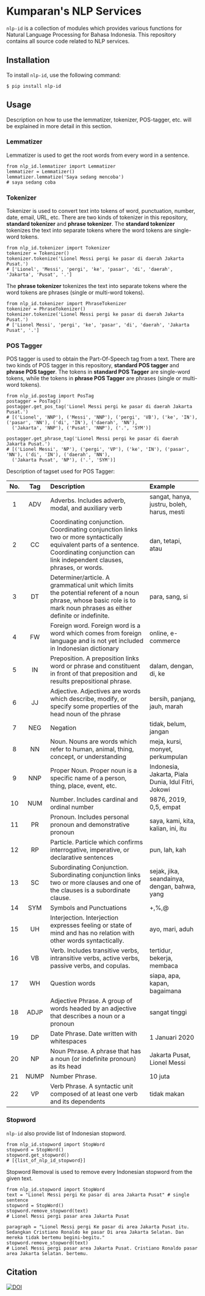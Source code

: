 # Kumparan's NLP Services

`nlp-id` is a collection of modules which provides various functions for Natural Language Processing for Bahasa Indonesia. This repository contains all source code related to NLP services.

## Installation

To install `nlp-id`, use the following command:

    $ pip install nlp-id     


## Usage

Description on how to use the lemmatizer, tokenizer, POS-tagger, etc. will be explained in more detail in this section.

### Lemmatizer

Lemmatizer is used to get the root words from every word in a sentence.

    from nlp_id.lemmatizer import Lemmatizer 
    lemmatizer = Lemmatizer() 
    lemmatizer.lemmatize('Saya sedang mencoba') 
    # saya sedang coba 
    
### Tokenizer

Tokenizer is used to convert text into tokens of word, punctuation, number, date, email, URL, etc. 
There are two kinds of tokenizer in this repository, **standard tokenizer** and **phrase tokenizer**. 
The **standard tokenizer** tokenizes the text into separate tokens where the word tokens are single-word tokens.

    from nlp_id.tokenizer import Tokenizer 
    tokenizer = Tokenizer() 
    tokenizer.tokenize('Lionel Messi pergi ke pasar di daerah Jakarta Pusat.') 
    # ['Lionel', 'Messi', 'pergi', 'ke', 'pasar', 'di', 'daerah', 'Jakarta', 'Pusat', '.']
    
The **phrase tokenizer** tokenizes the text into separate tokens where the word tokens are phrases (single or multi-word tokens). 

    from nlp_id.tokenizer import PhraseTokenizer 
    tokenizer = PhraseTokenizer() 
    tokenizer.tokenize('Lionel Messi pergi ke pasar di daerah Jakarta Pusat.') 
    # ['Lionel Messi', 'pergi', 'ke', 'pasar', 'di', 'daerah', 'Jakarta Pusat', '.']
    
### POS Tagger

POS tagger is used to obtain the Part-Of-Speech tag from a text.
There are two kinds of POS tagger in this repository, **standard POS tagger** and **phrase POS tagger**. 
The tokens in **standard POS Tagger** are single-word tokens, while the tokens in **phrase POS Tagger** are phrases (single or multi-word tokens).

    from nlp_id.postag import PosTag
    postagger = PosTag() 
    postagger.get_pos_tag('Lionel Messi pergi ke pasar di daerah Jakarta Pusat.') 
    # [('Lionel', 'NNP'), ('Messi', 'NNP'), ('pergi', 'VB'), ('ke', 'IN'), ('pasar', 'NN'), ('di', 'IN'), ('daerah', 'NN'),  
      ('Jakarta', 'NNP'), ('Pusat', 'NNP'), ('.', 'SYM')]
    
    postagger.get_phrase_tag('Lionel Messi pergi ke pasar di daerah Jakarta Pusat.') 
    # [('Lionel Messi', 'NP'), ('pergi', 'VP'), ('ke', 'IN'), ('pasar', 'NN'), ('di', 'IN'), ('daerah', 'NN'), 
      ('Jakarta Pusat', 'NP'), ('.', 'SYM')]

    
Description of tagset used for POS Tagger:

| No. | Tag | Description | Example |
|:-----:|:-----:|:--------|:------------|
| 1 | ADV | Adverbs. Includes adverb, modal, and auxiliary verb | sangat, hanya, justru, boleh, harus, mesti|
| 2 | CC  | Coordinating conjunction. Coordinating conjunction links two or more syntactically equivalent parts of a sentence. Coordinating conjunction can link independent clauses, phrases, or words. | dan, tetapi, atau |
| 3 | DT  | Determiner/article. A grammatical unit which limits the potential referent of a noun phrase, whose basic role is to mark noun phrases as either definite or indefinite.| para, sang, si |
| 4 | FW | Foreign word. Foreign word is a word which comes from foreign language and is not yet included in Indonesian dictionary| online, e-commerce |
| 5 | IN  | Preposition. A preposition links word or phrase and constituent in front of that preposition and results prepositional phrase. | dalam, dengan, di, ke|
| 6 | JJ | Adjective. Adjectives are words which describe, modify, or specify some properties of the head noun of the phrase | bersih, panjang, jauh, marah |
| 7 | NEG | Negation | tidak, belum, jangan |
| 8 | NN | Noun. Nouns are words which refer to human, animal, thing, concept, or understanding | meja, kursi, monyet, perkumpulan |
| 9 | NNP | Proper Noun. Proper noun is a specific name of a person, thing, place, event, etc. | Indonesia, Jakarta, Piala Dunia, Idul Fitri, Jokowi |
| 10 | NUM  | Number. Includes cardinal and ordinal number | 9876, 2019, 0,5, empat |
| 11 | PR  | Pronoun. Includes personal pronoun and demonstrative pronoun | saya, kami, kita, kalian, ini, itu |
| 12 | RP  | Particle. Particle which confirms interrogative, imperative, or declarative sentences | pun, lah, kah|
| 13 | SC  | Subordinating Conjunction. Subordinating conjunction links two or more clauses and one of the clauses is a subordinate clause. | sejak, jika, seandainya, dengan, bahwa, yang|
| 14 | SYM | Symbols and Punctuations  | +,%,@ |
| 15 | UH | Interjection. Interjection expresses feeling or state of mind and has no relation with other words syntactically. | ayo, mari, aduh|
| 16 | VB | Verb. Includes transitive verbs, intransitive verbs, active verbs, passive verbs, and copulas. | tertidur, bekerja, membaca |
| 17 | WH | Question words | siapa, apa, kapan, bagaimana |
| 18 | ADJP | Adjective Phrase. A group of words headed by an adjective that describes a noun or a pronoun | sangat tinggi |
| 19 | DP | Date Phrase. Date written with whitespaces | 1 Januari 2020 |
| 20 | NP | Noun Phrase. A phrase that has a noun (or indefinite pronoun) as its head | Jakarta Pusat, Lionel Messi |
| 21 | NUMP | Number Phrase.  | 10 juta |
| 22 | VP | Verb Phrase. A syntactic unit composed of at least one verb and its dependents | tidak makan |

### Stopword

`nlp-id` also provide list of Indonesian stopword.

    from nlp_id.stopword import StopWord 
    stopword = StopWord() 
    stopword.get_stopword() 
    # [{list_of_nlp_id_stopword}]    

Stopword Removal is used to remove every Indonesian stopword from the given text.

    from nlp_id.stopword import StopWord 
    text = "Lionel Messi pergi Ke pasar di area Jakarta Pusat" # single sentence
    stopword = StopWord() 
    stopword.remove_stopword(text)
    # Lionel Messi pergi pasar area Jakarta Pusat  
    
    paragraph = "Lionel Messi pergi Ke pasar di area Jakarta Pusat itu. Sedangkan Cristiano Ronaldo ke pasar Di area Jakarta Selatan. Dan mereka tidak bertemu begini-begitu."
    stopword.remove_stopword(text)
    # Lionel Messi pergi pasar area Jakarta Pusat. Cristiano Ronaldo pasar area Jakarta Selatan. bertemu.
    
## Citation
[![DOI](https://zenodo.org/badge/DOI/10.5281/zenodo.4556870.svg)](https://doi.org/10.5281/zenodo.4556870)
